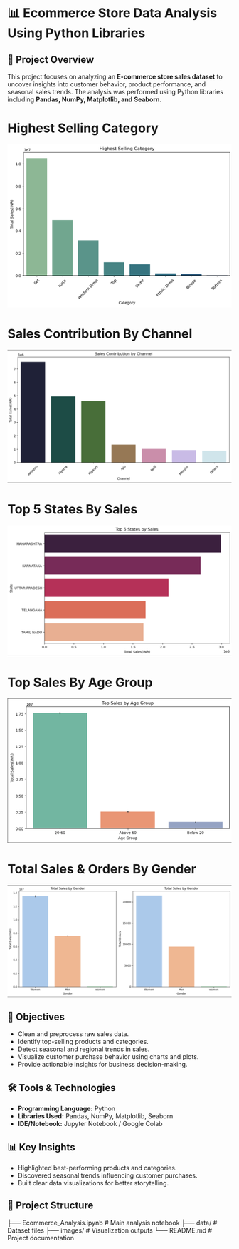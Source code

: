 # 📊 Ecommerce Store Data Analysis Using Python Libraries

## 📌 Project Overview
This project focuses on analyzing an **E-commerce store sales dataset** to uncover insights into customer behavior, product performance, and seasonal sales trends. The analysis was performed using Python libraries including **Pandas, NumPy, Matplotlib, and Seaborn**.

# Highest Selling Category
![Highest Selling Category](https://github.com/Jayesh-dev-glitch/Ecommerce-Store-Data-Analysis-Using-Python-Libraries/blob/main/Highest%20Selling%20Category.png)
# Sales Contribution By Channel
![Sales Contribution By Channel](https://github.com/Jayesh-dev-glitch/Ecommerce-Store-Data-Analysis-Using-Python-Libraries/blob/main/Sales%20Contribution%20By%20Channel.png)
# Top 5 States By Sales
![Top 5 States By Sales](https://github.com/Jayesh-dev-glitch/Ecommerce-Store-Data-Analysis-Using-Python-Libraries/blob/main/Top%205%20States%20By%20Sales.png)
# Top Sales By Age Group
![Top Sales By Age Group](https://github.com/Jayesh-dev-glitch/Ecommerce-Store-Data-Analysis-Using-Python-Libraries/blob/main/Top%20Sales%20By%20Age%20Group.png)
# Total Sales & Orders By Gender
![Total Sales & Orders By Gender](https://github.com/Jayesh-dev-glitch/Ecommerce-Store-Data-Analysis-Using-Python-Libraries/blob/main/Total%20Sales%2COrders%20By%20Gender.png)

## 🎯 Objectives
- Clean and preprocess raw sales data.  
- Identify top-selling products and categories.  
- Detect seasonal and regional trends in sales.  
- Visualize customer purchase behavior using charts and plots.  
- Provide actionable insights for business decision-making.  

## 🛠️ Tools & Technologies
- **Programming Language:** Python  
- **Libraries Used:** Pandas, NumPy, Matplotlib, Seaborn  
- **IDE/Notebook:** Jupyter Notebook / Google Colab  

## 📊 Key Insights
- Highlighted best-performing products and categories.  
- Discovered seasonal trends influencing customer purchases.  
- Built clear data visualizations for better storytelling.  

## 📂 Project Structure
├── Ecommerce_Analysis.ipynb # Main analysis notebook
├── data/ # Dataset files
├── images/ # Visualization outputs
└── README.md # Project documentation
